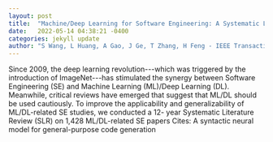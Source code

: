 ```yaml
---
layout: post
title:  "Machine/Deep Learning for Software Engineering: A Systematic Literature Review"
date:   2022-05-14 04:38:21 -0400
categories: jekyll update
author: "S Wang, L Huang, A Gao, J Ge, T Zhang, H Feng - IEEE Transactions on , 2022"
---
```

Since 2009, the deep learning revolution---which was triggered by the introduction of ImageNet---has stimulated the synergy between Software Engineering (SE) and Machine Learning (ML)/Deep Learning (DL). Meanwhile, critical reviews have emerged that suggest that ML/DL should be used cautiously. To improve the applicability and generalizability of ML/DL-related SE studies, we conducted a 12- year Systematic Literature Review (SLR) on 1,428 ML/DL-related SE papers Cites: A syntactic neural model for general-purpose code generation